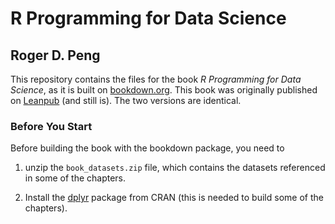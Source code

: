 # R Programming for Data Science
## Roger D. Peng

This repository contains the files for the book *R Programming for Data Science*, as it is built on [bookdown.org](). This book was originally published on [Leanpub](https://leanpub.com/rprogramming/) (and still is). The two versions are identical.


### Before You Start

Before building the book with the bookdown package, you need to 

1. unzip the `book_datasets.zip` file, which contains the datasets referenced in some of the chapters.

2. Install the [dplyr](https://cran.r-project.org/package=dplyr) package from CRAN (this is needed to build some of the chapters).